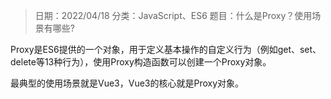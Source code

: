 > 日期：2022/04/18
分类：JavaScript、ES6
题目：什么是Proxy？使用场景有哪些?

Proxy是ES6提供的一个对象，用于定义基本操作的自定义行为（例如get、set、delete等13种行为），使用Proxy构造函数可以创建一个Proxy对象。

最典型的使用场景就是Vue3，Vue3的核心就是Proxy对象。

